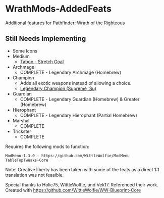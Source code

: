 # WrathMods-AddedFeats
Additional features for Pathfinder: Wrath of the Righteous

## Still Needs Implementing
* Some Icons
* Medium
	* [Taboo - Stretch Goal](https://www.d20pfsrd.com/alternative-rule-systems/occult-adventures/occult-classes/Medium/#TOC-Taboo-Ex-)
* Archmage
	* COMPLETE - Legendary Archmage (Homebrew)
* Champion
	* Adds all exotic weapons instead of allowing a choice.
	* [Legendary Champion (Supreme, Su)](https://www.d20pfsrd.com/alternative-rule-systems/occult-adventures/occult-classes/medium/spirits/spirits-paizo-inc/#Champion)
* Guardian
	* COMPLETE - Legendary Guardian (Homebrew) & Greater (Homebrew)
* Hierophant
	* COMPLETE - Legendary Hierophant (Partial Homebrew)
* Marshal
	* COMPLETE
* Trickster
	* COMPLETE

Requires the following mods to function:
```
ModMenu-1.3.0 - https://github.com/WittleWolfie/ModMenu
TableTopTweaks-Core
```


Note: Creative liberty has been taken with some of the feats as a direct 1:1 translation was not feasible.

Special thanks to Holic75, WittleWolfie, and Vek17. Referenced their work.
Created with https://github.com/WittleWolfie/WW-Blueprint-Core